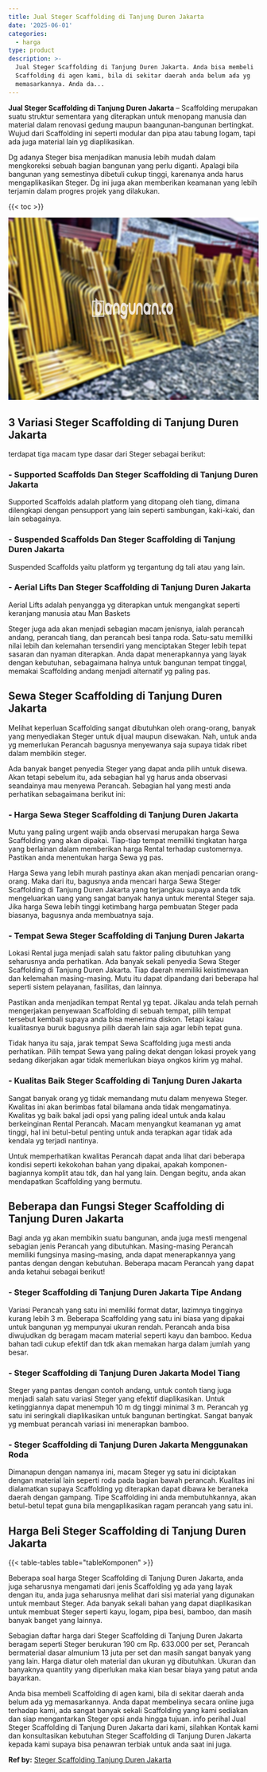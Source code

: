 ```yaml
---
title: Jual Steger Scaffolding di Tanjung Duren Jakarta
date: '2025-06-01'
categories:
  - harga
type: product
description: >-
  Jual Steger Scaffolding di Tanjung Duren Jakarta. Anda bisa membeli
  Scaffolding di agen kami, bila di sekitar daerah anda belum ada yg
  memasarkannya. Anda da...
---
```


**Jual Steger Scaffolding di Tanjung Duren Jakarta** – Scaffolding merupakan suatu struktur sementara yang diterapkan untuk menopang manusia dan material dalam renovasi gedung maupun baangunan-bangunan bertingkat. Wujud dari Scaffolding ini seperti modular dan pipa atau tabung logam, tapi ada juga material lain yg diaplikasikan.

Dg adanya Steger bisa menjadikan manusia lebih mudah dalam mengkoreksi sebuah bagian bangunan yang perlu diganti. Apalagi bila bangunan yang semestinya dibetuli cukup tinggi, karenanya anda harus mengaplikasikan Steger. Dg ini juga akan memberikan keamanan yang lebih terjamin dalam progres projek yang dilakukan.

{{< toc >}}

![Jual Steger Scaffolding di Tanjung Duren Jakarta](/images/sewa-scaffolding-steger-26.png)

## 3 Variasi Steger Scaffolding di Tanjung Duren Jakarta

terdapat tiga macam type dasar dari Steger sebagai berikut:

### \- Supported Scaffolds Dan Steger Scaffolding di Tanjung Duren Jakarta

Supported Scaffolds adalah platform yang ditopang oleh tiang, dimana dilengkapi dengan pensupport yang lain seperti sambungan, kaki-kaki, dan lain sebagainya.

### \- Suspended Scaffolds Dan Steger Scaffolding di Tanjung Duren Jakarta

Suspended Scaffolds yaitu platform yg tergantung dg tali atau yang lain.

### \- Aerial Lifts Dan Steger Scaffolding di Tanjung Duren Jakarta

Aerial Lifts adalah penyangga yg diterapkan untuk mengangkat seperti keranjang manusia atau Man Baskets

Steger juga ada akan menjadi sebagian macam jenisnya, ialah perancah andang, perancah tiang, dan perancah besi tanpa roda. Satu-satu memiliki nilai lebih dan kelemahan tersendiri yang menciptakan Steger lebih tepat sasaran dan nyaman diterapkan. Anda dapat menerapkannya yang layak dengan kebutuhan, sebagaimana halnya untuk bangunan tempat tinggal, memakai Scaffolding andang menjadi alternatif yg paling pas.

## Sewa Steger Scaffolding di Tanjung Duren Jakarta

Melihat keperluan Scaffolding sangat dibutuhkan oleh orang-orang, banyak yang menyediakan Steger untuk dijual maupun disewakan. Nah, untuk anda yg memerlukan Perancah bagusnya menyewanya saja supaya tidak ribet dalam membikin steger.

Ada banyak banget penyedia Steger yang dapat anda pilih untuk disewa. Akan tetapi sebelum itu, ada sebagian hal yg harus anda observasi seandainya mau menyewa Perancah. Sebagian hal yang mesti anda perhatikan sebagaimana berikut ini:

### \- Harga Sewa Steger Scaffolding di Tanjung Duren Jakarta

Mutu yang paling urgent wajib anda observasi merupakan harga Sewa Scaffolding yang akan dipakai. Tiap-tiap tempat memiliki tingkatan harga yang berlainan dalam memberikan harga Rental terhadap customernya. Pastikan anda menentukan harga Sewa yg pas.

Harga Sewa yang lebih murah pastinya akan akan menjadi pencarian orang-orang. Maka dari itu, bagusnya anda mencari harga Sewa Steger Scaffolding di Tanjung Duren Jakarta yang terjangkau supaya anda tdk mengeluarkan uang yang sangat banyak hanya untuk merental Steger saja. Jika harga Sewa lebih tinggi ketimbang harga pembuatan Steger pada biasanya, bagusnya anda membuatnya saja.

### \- Tempat Sewa Steger Scaffolding di Tanjung Duren Jakarta

Lokasi Rental juga menjadi salah satu faktor paling dibutuhkan yang seharusnya anda perhatikan. Ada banyak sekali penyedia Sewa Steger Scaffolding di Tanjung Duren Jakarta. Tiap daerah memiliki keistimewaan dan kelemahan masing-masing. Mutu itu dapat dipandang dari beberapa hal seperti sistem pelayanan, fasilitas, dan lainnya.

Pastikan anda menjadikan tempat Rental yg tepat. Jikalau anda telah pernah mengerjakan penyewaan Scaffolding di sebuah tempat, pilih tempat tersebut kembali supaya anda bisa menerima diskon. Tetapi kalau kualitasnya buruk bagusnya pilih daerah lain saja agar lebih tepat guna.

Tidak hanya itu saja, jarak tempat Sewa Scaffolding juga mesti anda perhatikan. Pilih tempat Sewa yang paling dekat dengan lokasi proyek yang sedang dikerjakan agar tidak memerlukan biaya ongkos kirim yg mahal.

### \- Kualitas Baik Steger Scaffolding di Tanjung Duren Jakarta

Sangat banyak orang yg tidak memandang mutu dalam menyewa Steger. Kwalitas ini akan berimbas fatal bilamana anda tidak mengamatinya. Kwalitas yg baik bakal jadi opsi yang paling ideal untuk anda kalau berkeinginan Rental Perancah. Macam menyangkut keamanan yg amat tinggi, hal ini betul-betul penting untuk anda terapkan agar tidak ada kendala yg terjadi nantinya.

Untuk memperhatikan kwalitas Perancah dapat anda lihat dari beberapa kondisi seperti kekokohan bahan yang dipakai, apakah komponen-bagiannya komplit atau tdk, dan hal yang lain. Dengan begitu, anda akan mendapatkan Scaffolding yang bermutu.

## Beberapa dan Fungsi Steger Scaffolding di Tanjung Duren Jakarta

Bagi anda yg akan membikin suatu bangunan, anda juga mesti mengenal sebagian jenis Perancah yang dibutuhkan. Masing-masing Perancah memiliki fungsinya masing-masing, anda dapat menerapkannya yang pantas dengan dengan kebutuhan. Beberapa macam Perancah yang dapat anda ketahui sebagai berikut!

### \- Steger Scaffolding di Tanjung Duren Jakarta Tipe Andang

Variasi Perancah yang satu ini memiliki format datar, lazimnya tingginya kurang lebih 3 m. Beberapa Scaffolding yang satu ini biasa yang dipakai untuk bangunan yg mempunyai ukuran rendah. Perancah anda bisa diwujudkan dg beragam macam material seperti kayu dan bamboo. Kedua bahan tadi cukup efektif dan tdk akan memakan harga dalam jumlah yang besar.

### \- Steger Scaffolding di Tanjung Duren Jakarta Model Tiang

Steger yang pantas dengan contoh andang, untuk contoh tiang juga menjadi salah satu variasi Steger yang efektif diaplikasikan. Untuk ketinggiannya dapat menempuh 10 m dg tinggi minimal 3 m. Perancah yg satu ini seringkali diaplikasikan untuk bangunan bertingkat. Sangat banyak yg membuat perancah variasi ini menerapkan bamboo.

### \- Steger Scaffolding di Tanjung Duren Jakarta Menggunakan Roda

Dimanapun dengan namanya ini, macam Steger yg satu ini diciptakan dengan material lain seperti roda pada bagian bawah perancah. Kualitas ini dialamatkan supaya Scaffolding yg diterapkan dapat dibawa ke beraneka daerah dengan gampang. Tipe Scaffolding ini anda membutuhkannya, akan betul-betul tepat guna bila mengaplikasikan ragam perancah yang satu ini.

## Harga Beli Steger Scaffolding di Tanjung Duren Jakarta

{{< table-tables table="tableKomponen" >}}

Beberapa soal harga Steger Scaffolding di Tanjung Duren Jakarta, anda juga seharusnya mengamati dari jenis Scaffolding yg ada yang layak dengan itu, anda juga seharusnya melihat dari sisi material yang digunakan untuk membaut Steger. Ada banyak sekali bahan yang dapat diaplikasikan untuk membuat Steger seperti kayu, logam, pipa besi, bamboo, dan masih banyak banget yang lainnya.

Sebagian daftar harga dari Steger Scaffolding di Tanjung Duren Jakarta beragam seperti Steger berukuran 190 cm Rp. 633.000 per set, Perancah bermaterial dasar almunium 13 juta per set dan masih sangat banyak yang yang lain. Harga diatur oleh material dan ukuran yg dibutuhkan. Ukuran dan banyaknya quantity yang diperlukan maka kian besar biaya yang patut anda bayarkan.

Anda bisa membeli Scaffolding di agen kami, bila di sekitar daerah anda belum ada yg memasarkannya. Anda dapat membelinya secara online juga terhadap kami, ada sangat banyak sekali Scaffolding yang kami sediakan dan siap mengantarkan Steger opsi anda hingga tujuan. info perihal Jual Steger Scaffolding di Tanjung Duren Jakarta dari kami, silahkan Kontak kami dan konsultasikan kebutuhan Steger Scaffolding di Tanjung Duren Jakarta kepada kami supaya bisa penawran terbiak untuk anda saat ini juga.

**Ref by:** [Steger Scaffolding Tanjung Duren Jakarta](https://id.wikipedia.org/wiki/Steger)
